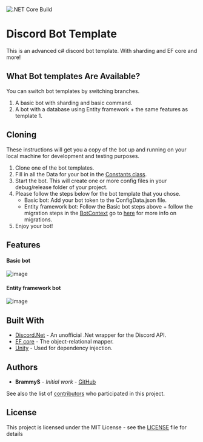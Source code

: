 ![.NET Core Build](https://github.com/brammys/DiscordBotTemplate/workflows/.NET%20Core%20Build/badge.svg)
# Discord Bot Template

This is an advanced c# discord bot template. With sharding and EF core and more!

## What Bot templates Are Available?
You can switch bot templates by switching branches.
1. A basic bot with sharding and basic command.
2. A bot with a database using Entity framework + the same features as template 1.

## Cloning

These instructions will get you a copy of the bot up and running on your local machine for development and testing purposes.

1. Clone one of the bot templates.
2. Fill in all the Data for your bot in the [Constants class](https://github.com/brammys/DiscordBotTemplate/blob/master/Bot/Constants.cs).
3. Start the bot. This will create one or more config files in your debug/release folder of your project. 
4. Please follow the steps below for the bot template that you chose.
   * Basic bot: Add your bot token to the ConfigData.json file.
   * Entity framework bot: Follow the Basic bot steps above + follow the migration steps in the [BotContext](https://github.com/brammys/DiscordBotTemplate/blob/master/Bot.Persistence.EntityFrameWork/BotContext.cs) go to [here](https://docs.microsoft.com/en-us/ef/core/get-started/netcore/new-db-sqlite) for more info on migrations.
5. Enjoy your bot!

## Features

#### Basic bot

![image](https://github.com/BrammyS/DiscordBotTemplate/blob/master/Img/BasicBot.png "Basic bot preview")

#### Entity framework bot

![image](https://github.com/BrammyS/DiscordBotTemplate/blob/master/Img/EfCore.png "Basic bot preview")

## Built With

* [Discord.Net](https://github.com/discord-net/Discord.Net) - An unofficial .Net wrapper for the Discord API.
* [EF core](https://docs.microsoft.com/en-us/ef/core/) - The object-relational mapper.
* [Unity](https://github.com/unitycontainer) - Used for dependency injection.

## Authors

* **BrammyS** - *Initial work* - [GitHub](https://github.com/brammys)

See also the list of [contributors](https://github.com/brammys/BotTemplate/contributors) who participated in this project.


## License

This project is licensed under the MIT License - see the [LICENSE](LICENSE) file for details
